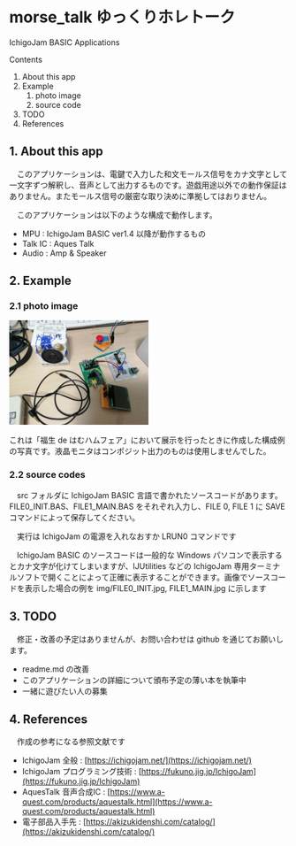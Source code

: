 # morse_talk ゆっくりホレトーク

IchigoJam BASIC Applications

Contents

1. About this app
2. Example
   1. photo image
   2. source code
3. TODO
4. References

## 1. About this app

　このアプリケーションは、電鍵で入力した和文モールス信号をカナ文字として一文字ずつ解釈し、音声として出力するものです。遊戯用途以外での動作保証はありません。またモールス信号の厳密な取り決めに準拠してはおりません。

　このアプリケーションは以下のような構成で動作します。

* MPU : IchigoJam BASIC ver1.4 以降が動作するもの
* Talk IC : Aques Talk
* Audio : Amp & Speaker

## 2. Example

### 2.1 photo image

<img src=./img/IMG_20220509_150147.jpg width=50%>

これは「福生 de はむハムフェア」において展示を行ったときに作成した構成例の写真です。液晶モニタはコンポジット出力のものは使用しませんでした。

### 2.2 source codes

　src フォルダに IchigoJam BASIC 言語で書かれたソースコードがあります。FILE0_INIT.BAS、FILE1_MAIN.BAS をそれぞれ入力し、FILE 0, FILE 1 に SAVE コマンドによって保存してください。

　実行は IchigoJam の電源を入れなおすか LRUN0 コマンドです

　IchigoJam BASIC のソースコードは一般的な Windows パソコンで表示するとカナ文字が化けてしまいますが、IJUtilities などの IchigoJam 専用ターミナルソフトで開くことによって正確に表示することができます。画像でソースコードを表示した場合の例を img/FILE0_INIT.jpg, FILE1_MAIN.jpg に示します

## 3. TODO

　修正・改善の予定はありませんが、お問い合わせは github を通じてお願いします。

* readme.md の改善
* このアプリケーションの詳細について頒布予定の薄い本を執筆中
* 一緒に遊びたい人の募集

## 4. References

　作成の参考になる参照文献です

* IchigoJam 全般 : [https://ichigojam.net/](https://ichigojam.net/)
* IchigoJam プログラミング技術 : [https://fukuno.jig.jp/IchigoJam](https://fukuno.jig.jp/IchigoJam)
* AquesTalk 音声合成IC : [https://www.a-quest.com/products/aquestalk.html](https://www.a-quest.com/products/aquestalk.html)
* 電子部品入手先 : [https://akizukidenshi.com/catalog/](https://akizukidenshi.com/catalog/)

